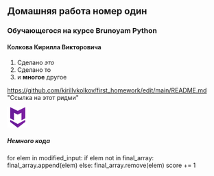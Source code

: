 ## Домашняя работа номер один
### Обучающегося на курсе Brunoyam Python
#### Колкова Кирилла Викторовича

1. Сделано *это*
2. Сделано то
3. и **многое** другое

https://github.com/kirillvkolkov/first_homework/edit/main/README.md "Ссылка на этот ридми"

![](https://github.com/adam-p/markdown-here/raw/master/src/common/images/icon48.png "И какой-то логотип")

##### Немного кода 
for elem in modified_input:
    if elem not in final_array:
        final_array.append(elem)
    else:
        final_array.remove(elem)
        score += 1

